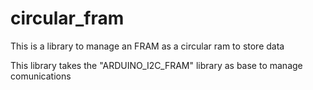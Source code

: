 # circular_fram
 This is a library to manage an FRAM as a circular ram to store data

 This library takes the "ARDUINO_I2C_FRAM" library as base to manage comunications
